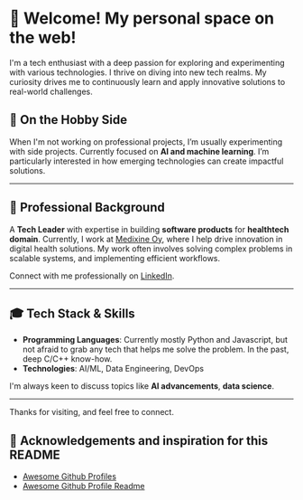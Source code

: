 # 🚀 Welcome! My personal space on the web!
 
I'm a tech enthusiast with a deep passion for exploring and experimenting with various technologies. I thrive on diving into new tech realms. My curiosity drives me to continuously learn and apply innovative solutions to real-world challenges.

## 🌱 On the Hobby Side

When I'm not working on professional projects, I’m usually experimenting with side projects. Currently focused on **AI and machine learning**. I’m particularly interested in how emerging technologies can create impactful solutions.

---

## 👔 Professional Background

A **Tech Leader** with expertise in building **software products** for **healthtech domain**. Currently, I work at [Medixine Oy](https://www.medixine.com), where I help drive innovation in digital health solutions. My work often involves solving complex problems in scalable systems, and implementing efficient workflows.

Connect with me professionally on [LinkedIn](https://www.linkedin.com/in/pontuslindman/).

---

## 🎓 Tech Stack & Skills

- **Programming Languages**: Currently mostly Python and Javascript, but not afraid to grab any tech that helps me solve the problem. In the past, deep C/C++ know-how.
- **Technologies**: AI/ML, Data Engineering, DevOps

I'm always keen to discuss topics like **AI advancements**, **data science**.

---

Thanks for visiting, and feel free to connect.

## 🙏 Acknowledgements and inspiration for this README

- [Awesome Github Profiles](https://github.com/recodehive/awesome-github-profiles)
- [Awesome Github Profile Readme](https://github.com/abhisheknaiidu/awesome-github-profile-readme)
